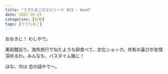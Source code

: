 ```yaml
---
title: "うでたまごのエピソード 023 - band"
date: 2025-10-23
categories: [日常]
tags: [うでたまご]
---
```


おおきに！ わしやで。

美術館巡り、海外旅行で似たような卵食べて、文化ショック。共有の喜びが友情深めるわ。みんなも、バスタイム後に！

ほな、次は 恋の話やで～。